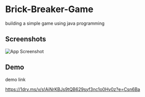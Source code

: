 
# Brick-Breaker-Game

building a simple game using java programming
## Screenshots

![App Screenshot](https://1drv.ms/u/s!AiNrKBJs9tQB626QXBTI51sQ8Hgn?e=zI1DBg)

  
## Demo

 demo link

https://1drv.ms/v/s!AiNrKBJs9tQB629syf3nc1o0Hv0z?e=Csn6Ba
